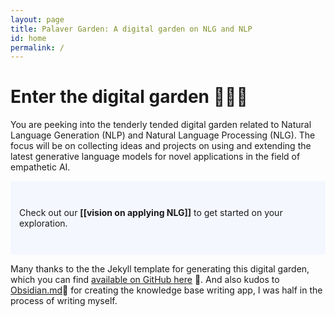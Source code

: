 ```yaml
---
layout: page
title: Palaver Garden: A digital garden on NLG and NLP
id: home
permalink: /
---
```


# Enter the digital garden  🌱🤖💬
You are peeking into the tenderly tended digital garden related to Natural Language Generation (NLP) and Natural Language Processing (NLG). The focus will be on collecting ideas and projects on using and extending the latest generative language models for novel applications in the field of empathetic AI.

<p style="padding: 3em 1em; background: #f5f7ff; border-radius: 4px;">
  Check out our <span style="font-weight: bold">[[vision on applying NLG]]</span> to get started on your exploration.
</p>

Many thanks to the the Jekyll template for generating this digital garden, which you can find [available on GitHub here](https://github.com/maximevaillancourt/digital-garden-jekyll-template) 👏. And also kudos to [Obsidian.md](https://obsidian.md/)🤟 for creating the knowledge base writing app, I was half in the process of writing myself.

<style>
  .wrapper {
    max-width: 46em;
  }
</style>
